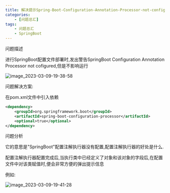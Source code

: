 ```yaml
---
title: 解决提示Spring-Boot-Configuration-Annotation-Processor-not-configured
categories:
    - [问题总汇]
tags:
    - 问题总汇
    - SpringBoot
---
```


问题描述

进行SpringBoot配置文件部署时,发出警告SpringBoot Configuration Annotation Processor not cofigured,但是不影响运行

![![image_2023-03-09-19-38-58](https://raw.githubusercontent.com/PigPigLetsGo/imeages/master/image_2023-03-09-19-38-58_20230309200003.png)](%E8%A7%A3%E5%86%B3%E6%8F%90%E7%A4%BASpring-Boot-Configuration-Annotation-Processor-not-configured_md_files/image_2023-03-09-19-38-58_20230309200003.png?v=1&type=image&token=V1:UFZ6SM6wF0-ikbNfHn4v8QibjgxYU0ngoWudlnVPyLE)

问题解决方案:

在pom.xml文件中引入依赖

```xml
<dependency>
    <groupId>org.springframework.boot</groupId>
    <artifactId>spring-boot-configuration-processor</artifactId>
    <optional>true</optional>
</dependency>
```

问题分析

它的意思是"SpringBoot"配置注解执行器没有配置,配置注解执行器的好处是什么.

配置注解执行器配置完成后,当执行类中已经定义了对象和该对象的字段后,在配置文件中对该类赋值时,便会非常方便的弹出提示信息

例如:

![![image_2023-03-09-19-41-28](https://raw.githubusercontent.com/PigPigLetsGo/imeages/master/image_2023-03-09-19-41-28_20230309200017.png)](%E8%A7%A3%E5%86%B3%E6%8F%90%E7%A4%BASpring-Boot-Configuration-Annotation-Processor-not-configured_md_files/image_2023-03-09-19-41-28_20230309200017.png?v=1&type=image&token=V1:8BVlEIXBCRRjyVLgql4uS_M4uWcFWZIGic1kmSX1Y98)
